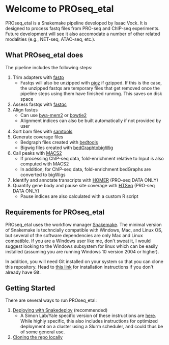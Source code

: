 # Welcome to PROseq_etal

PROseq_etal is a Snakemake pipeline developed by Isaac Vock. It is designed to process fastq files from PRO-seq and ChIP-seq experiments. Future development will see it also accomodate a number of other related modalities (e.g., NET-seq, ATAC-seq, etc.).

## What PROseq_etal does

The pipeline includes the following steps:

1. Trim adapters with [fastp](https://github.com/OpenGene/fastp)
    * Fastqs will also be unzipped with [pigz]() if gzipped. If this is the case, the unzipped fastqs are temporary files that get removed once the pipeline steps using them have finished running. This saves on disk space
1. Assess fastqs with [fastqc](https://www.bioinformatics.babraham.ac.uk/projects/fastqc/)
1. Align fastqs
    * Can use [bwa-mem2](https://github.com/bwa-mem2/bwa-mem2) or [bowtie2](https://github.com/BenLangmead/bowtie2)
    * Alignment indices can also be built automatically if not provided by user
1. Sort bam files with [samtools](http://www.htslib.org/doc/samtools-sort.html)
1. Generate coverage files
    * Bedgraph files created with [bedtools](https://bedtools.readthedocs.io/en/latest/content/tools/genomecov.html)
    * Bigwig files created with [bedGraphtobigWig](https://www.encodeproject.org/software/bedgraphtobigwig/)
1. Call peaks with [MACS2](https://github.com/macs3-project/MACS/tree/master)
    * If processing ChIP-seq data, fold-enrichment relative to Input is also computed with MACS2
    * In addition, for ChIP-seq data, fold-enrichment bedGraphs are converted to bigWigs
1. Identify and annotate transcripts with [HOMER](http://homer.ucsd.edu/homer/) (PRO-seq DATA ONLY)
1. Quantify gene body and pause site coverage with [HTSeq](https://htseq.readthedocs.io/en/master/htseqcount.html) (PRO-seq DATA ONLY)
    * Pause indices are also calculated with a custom R script

## Requirements for PROseq_etal

PROseq_etal uses the workflow manager [Snakemake](https://snakemake.readthedocs.io/en/stable/). The minimal version of Snakemake is techncially compatible with Windows, Mac, and Linux OS, but several of the software dependencies are only Mac and Linux compatible. If you are a Windows user like me, don't sweat it, I would suggest looking to the Windows subsystem for linux which can be easily installed (assuming you are running Windows 10 version 2004 or higher).

In addition, you will need Git installed on your system so that you can clone this repository. Head to [this link](https://git-scm.com/downloads) for installation instructions if you don't already have Git.

## Getting Started

There are several ways to run PROseq_etal:

1. [Deploying with Snakedeploy](deploy.md) (recommended)
    * A Simon Lab/Yale specific version of these instructions are [here](simon.md). While highly specific, this also includes instructions for optimized deployment on a cluster using a Slurm scheduler, and could thus be of some general use.
1. [Cloning the repo locally](alt.md)